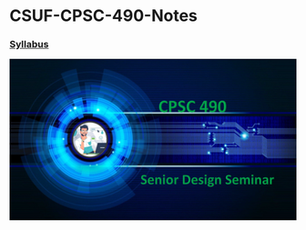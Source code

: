 # CSUF-CPSC-490-Notes
### [Syllabus](https://github.com/jlursenbach/CSUF-CPSC-490-Notes/blob/main/Syllabus%20-%20CPSC-490_Th.pdf)

[<img src="https://github.com/jlursenbach/CSUF-CPSC-490-Notes/blob/main/CPSC%20490%20card.jpg" width="600">](https://github.com/jlursenbach/CSUF-CPSC-490-Notes/blob/main/CPSC%20490%20card.jpg)
